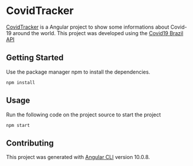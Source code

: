 # CovidTracker

[CovidTracker](https://covid-trckr-app.herokuapp.com/) is a Angular project to show some informations about Covid-19 around the world. This project was developed using the [Covid19 Brazil API](https://github.com/angular/angular-cli)

## Getting Started

Use the package manager npm to install the dependencies.

```npm
npm install
```

## Usage
Run the following code on the project source to start the project
```npm
npm start
```

## Contributing
This project was generated with [Angular CLI](https://github.com/angular/angular-cli) version 10.0.8.
